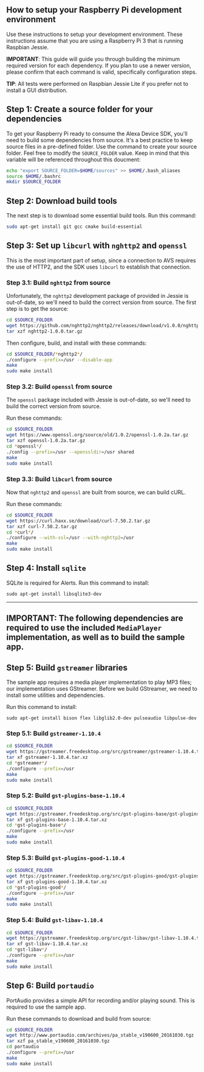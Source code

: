 ## How to setup your Raspberry Pi development environment

Use these instructions to setup your development environment. These instructions assume that you are using a Raspberry Pi 3 that is running Raspbian Jessie.

**IMPORTANT**: This guide will guide you through building the minimum required version for each dependency. If you plan to use a newer version, please confirm that each command is valid, specifically configuration steps.  

**TIP**: All tests were performed on Raspbian Jessie Lite if you prefer not to install a GUI distribution.  

## Step 1: Create a source folder for your dependencies

To get your Raspberry Pi ready to consume the Alexa Device SDK, you'll need to build some dependencies from source. It's a best practice to keep source files in a pre-defined folder. Use the command to create your source folder. Feel free to modify the  `SOURCE_FOLDER` value. Keep in mind that this variable will be referenced throughout this doucment:

```bash
echo "export SOURCE_FOLDER=$HOME/sources" >> $HOME/.bash_aliases
source $HOME/.bashrc
mkdir $SOURCE_FOLDER
```

## Step 2: Download build tools

The next step is to download some essential build tools. Run this command:  

```bash
sudo apt-get install git gcc cmake build-essential
```

## Step 3: Set up `libcurl` with `nghttp2` and `openssl`

This is the most important part of setup, since a connection to AVS requires the use of HTTP2, and the SDK uses `libcurl` to establish that connection.

### Step 3.1: Build `nghttp2` from source

Unfortunately, the `nghttp2` development package of provided in Jessie is out-of-date, so we'll need to build the correct version from source. The first step is to get the source:

```bash
cd $SOURCE_FOLDER
wget https://github.com/nghttp2/nghttp2/releases/download/v1.0.0/nghttp2-1.0.0.tar.gz
tar xzf nghttp2-1.0.0.tar.gz
```

Then configure, build, and install with these commands:

```bash
cd $SOURCE_FOLDER/*nghttp2*/
./configure --prefix=/usr --disable-app
make
sudo make install
```

### Step 3.2: Build `openssl` from source

The `openssl` package included with Jessie is out-of-date, so we'll need to build the correct version from source.

Run these commands:

```bash
cd $SOURCE_FOLDER
wget https://www.openssl.org/source/old/1.0.2/openssl-1.0.2a.tar.gz
tar xzf openssl-1.0.2a.tar.gz
cd *openssl*/
./config --prefix=/usr --openssldir=/usr shared
make
sudo make install
```

### Step 3.3: Build `libcurl` from source

Now that `nghttp2` and `openssl` are built from source, we can build cURL.

Run these commands:

```bash
cd $SOURCE_FOLDER
wget https://curl.haxx.se/download/curl-7.50.2.tar.gz
tar xzf curl-7.50.2.tar.gz
cd *curl*/
./configure --with-ssl=/usr --with-nghttp2=/usr
make
sudo make install
```

## Step 4: Install `sqlite`  

SQLite is required for Alerts. Run this command to install:

```
sudo apt-get install libsqlite3-dev
```
---  
**IMPORTANT**: The following dependencies are required to use the included `MediaPlayer` implementation, as well as to build the sample app.  
---  

## Step 5: Build `gstreamer` libraries

The sample app requires a media player implementation to play MP3 files; our implementation uses GStreamer. Before we build GStreamer, we need to install some utilities and dependencies.

Run this command to install:

```
sudo apt-get install bison flex libglib2.0-dev pulseaudio libpulse-dev
```

### Step 5.1: Build `gstreamer-1.10.4`

```bash
cd $SOURCE_FOLDER
wget https://gstreamer.freedesktop.org/src/gstreamer/gstreamer-1.10.4.tar.xz
tar xf gstreamer-1.10.4.tar.xz
cd *gstreamer*/
./configure --prefix=/usr
make
sudo make install
```

### Step 5.2:  Build `gst-plugins-base-1.10.4`

```bash
cd $SOURCE_FOLDER
wget https://gstreamer.freedesktop.org/src/gst-plugins-base/gst-plugins-base-1.10.4.tar.xz
tar xf gst-plugins-base-1.10.4.tar.xz
cd *gst-plugins-base*/
./configure --prefix=/usr
make
sudo make install
```

### Step 5.3: Build `gst-plugins-good-1.10.4`  

```bash
cd $SOURCE_FOLDER
wget https://gstreamer.freedesktop.org/src/gst-plugins-good/gst-plugins-good-1.10.4.tar.xz
tar xf gst-plugins-good-1.10.4.tar.xz
cd *gst-plugins-good*/
./configure --prefix=/usr
make
sudo make install
```

### Step 5.4: Build `gst-libav-1.10.4`  

```bash
cd $SOURCE_FOLDER
wget https://gstreamer.freedesktop.org/src/gst-libav/gst-libav-1.10.4.tar.xz
tar xf gst-libav-1.10.4.tar.xz
cd *gst-libav*/
./configure --prefix=/usr
make
sudo make install
```

## Step 6: Build `portaudio`  

PortAudio provides a simple API for recording and/or playing sound. This is required to use the sample app.

Run these commands to download and build from source:  

```bash
cd $SOURCE_FOLDER
wget http://www.portaudio.com/archives/pa_stable_v190600_20161030.tgz
tar xzf pa_stable_v190600_20161030.tgz
cd portaudio
./configure --prefix=/usr
make
sudo make install
```
